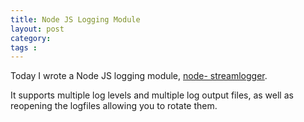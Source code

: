 ```yaml
---
title: Node JS Logging Module
layout: post
category: 
tags : 
---
```





Today I wrote a Node JS logging module, [node-
streamlogger](http://github.com/andrewvc/node-streamlogger).

It supports multiple log levels and multiple log output files, as well as
reopening the logfiles allowing you to rotate them.

